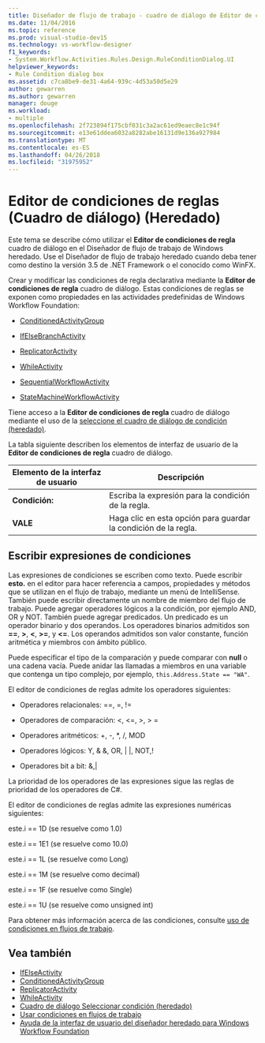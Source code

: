 ```yaml
---
title: Diseñador de flujo de trabajo - cuadro de diálogo de Editor de condiciones de regla (heredado)
ms.date: 11/04/2016
ms.topic: reference
ms.prod: visual-studio-dev15
ms.technology: vs-workflow-designer
f1_keywords:
- System.Workflow.Activities.Rules.Design.RuleConditionDialog.UI
helpviewer_keywords:
- Rule Condition dialog box
ms.assetid: c7ca8be9-de31-4a64-939c-4d53a50d5e29
author: gewarren
ms.author: gewarren
manager: douge
ms.workload:
- multiple
ms.openlocfilehash: 2f723894f175cbf031c3a2ac61ed9eaec8e1c94f
ms.sourcegitcommit: e13e61ddea6032a8282abe16131d9e136a927984
ms.translationtype: MT
ms.contentlocale: es-ES
ms.lasthandoff: 04/26/2018
ms.locfileid: "31975952"
---
```

# <a name="rule-condition-editor-dialog-box-legacy"></a>Editor de condiciones de reglas (Cuadro de diálogo) (Heredado)

Este tema se describe cómo utilizar el **Editor de condiciones de regla** cuadro de diálogo en el Diseñador de flujo de trabajo de Windows heredado. Use el Diseñador de flujo de trabajo heredado cuando deba tener como destino la versión 3.5 de .NET Framework o el conocido como WinFX.

Crear y modificar las condiciones de regla declarativa mediante la **Editor de condiciones de regla** cuadro de diálogo. Estas condiciones de reglas se exponen como propiedades en las actividades predefinidas de Windows Workflow Foundation:

-   [ConditionedActivityGroup](http://go.microsoft.com/fwlink?LinkID=65017)

-   [IfElseBranchActivity](http://go.microsoft.com/fwlink?LinkID=65034)

-   [ReplicatorActivity](http://go.microsoft.com/fwlink?LinkID=65039)

-   [WhileActivity](http://go.microsoft.com/fwlink?LinkID=65049)

-   [SequentialWorkflowActivity](http://go.microsoft.com/fwlink?LinkID=65040)

-   [StateMachineWorkflowActivity](http://go.microsoft.com/fwlink?LinkID=65045)

Tiene acceso a la **Editor de condiciones de regla** cuadro de diálogo mediante el uso de la [seleccione el cuadro de diálogo de condición (heredado)](../workflow-designer/select-condition-dialog-box-legacy.md).

La tabla siguiente describen los elementos de interfaz de usuario de la **Editor de condiciones de regla** cuadro de diálogo.

|Elemento de la interfaz de usuario|Descripción|
|----------------|-----------------|
|**Condición:**|Escriba la expresión para la condición de la regla.|
|**VALE**|Haga clic en esta opción para guardar la condición de la regla.|

## <a name="entering-condition-expressions"></a>Escribir expresiones de condiciones

Las expresiones de condiciones se escriben como texto. Puede escribir **esto.** en el editor para hacer referencia a campos, propiedades y métodos que se utilizan en el flujo de trabajo, mediante un menú de IntelliSense. También puede escribir directamente un nombre de miembro del flujo de trabajo. Puede agregar operadores lógicos a la condición, por ejemplo AND, OR y NOT. También puede agregar predicados. Un predicado es un operador binario y dos operandos. Los operadores binarios admitidos son **==**, **>**, **\<**, **>=**, y **<=**. Los operandos admitidos son valor constante, función aritmética y miembros con ámbito público.

Puede especificar el tipo de la comparación y puede comparar con **null** o una cadena vacía. Puede anidar las llamadas a miembros en una variable que contenga un tipo complejo, por ejemplo, `this.Address.State == "WA"`.

El editor de condiciones de reglas admite los operadores siguientes:

-   Operadores relacionales: ==, =, !=

-   Operadores de comparación: <, \<=, >, > =

-   Operadores aritméticos: +, -, \*, /, MOD

-   Operadores lógicos: Y, & &, OR, &#124; &#124;, NOT,!

-   Operadores bit a bit: &,&#124;

La prioridad de los operadores de las expresiones sigue las reglas de prioridad de los operadores de C#.

El editor de condiciones de reglas admite las expresiones numéricas siguientes:

este.i == 1D (se resuelve como 1.0)

este.i == 1E1 (se resuelve como 10.0)

este.i == 1L (se resuelve como Long)

este.i == 1M (se resuelve como decimal)

este.i == 1F (se resuelve como Single)

este.i == 1U (se resuelve como unsigned int)

Para obtener más información acerca de las condiciones, consulte [uso de condiciones en flujos de trabajo](http://go.microsoft.com/fwlink?LinkID=65009).

## <a name="see-also"></a>Vea también

- [IfElseActivity](http://go.microsoft.com/fwlink?LinkID=65033)
- [ConditionedActivityGroup](http://go.microsoft.com/fwlink?LinkID=65017)
- [ReplicatorActivity](http://go.microsoft.com/fwlink?LinkID=65039)
- [WhileActivity](http://go.microsoft.com/fwlink?LinkID=65049)
- [Cuadro de diálogo Seleccionar condición (heredado)](../workflow-designer/select-condition-dialog-box-legacy.md)
- [Usar condiciones en flujos de trabajo](http://go.microsoft.com/fwlink?LinkID=65009)
- [Ayuda de la interfaz de usuario del diseñador heredado para Windows Workflow Foundation](../workflow-designer/legacy-designer-for-windows-workflow-foundation-ui-help.md)